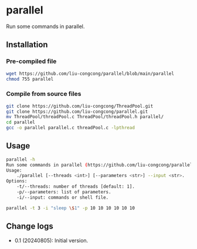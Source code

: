 # parallel

Run some commands in parallel.

## Installation

### Pre-compiled file

```bash
wget https://github.com/liu-congcong/parallel/blob/main/parallel
chmod 755 parallel
```

### Compile from source files

```bash
git clone https://github.com/liu-congcong/ThreadPool.git
git clone https://github.com/liu-congcong/parallel.git
mv ThreadPool/threadPool.c ThreadPool/threadPool.h parallel/
cd parallel
gcc -o parallel parallel.c threadPool.c -lpthread
```

## Usage

```bash
parallel -h
Run some commands in parallel (https://github.com/liu-congcong/parallel)
Usage:
    ./parallel [--threads <int>] [--parameters <str>] --input <str>.
Options:
    -t/--threads: number of threads [default: 1].
    -p/--parameters: list of parameters.
    -i/--input: commands or shell file.
```

```bash
parallel -t 3 -i "sleep \$1" -p 10 10 10 10 10 10
```

## Change logs

* 0.1 (20240805): Initial version.
